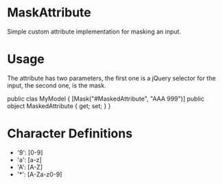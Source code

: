 MaskAttribute
=============

Simple custom attribute implementation for masking an input.

Usage
=====

The attribute has two parameters, the first one is a jQuery selector for the input, the second one, is the mask.

public clas MyModel {
    [Mask("#MaskedAttribute", "AAA 999")]
    public object MaskedAttribute { get; set; }
}

Character Definitions
=====================

- '9': [0-9]
- 'a': [a-z]
- 'A': [A-Z]
- '*': [A-Za-z0-9]
